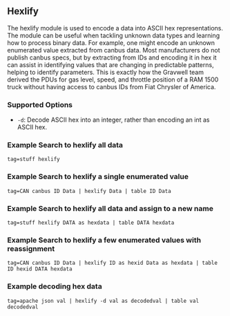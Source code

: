 ## Hexlify

The hexlify module is used to encode a data into ASCII hex representations.  The module can be useful when tackling unknown data types and learning how to process binary data.  For example, one might encode an unknown enumerated value extracted from canbus data.  Most manufacturers do not publish canbus specs, but by extracting from IDs and encoding it in hex it can assist in identifying values that are changing in predictable patterns, helping to identify parameters.  This is exactly how the Gravwell team derived the PDUs for gas level, speed, and throttle position of a RAM 1500 truck without having access to canbus IDs from Fiat Chrysler of America.

### Supported Options

* `-d`: Decode ASCII hex into an integer, rather than encoding an int as ASCII hex.


### Example Search to hexlify all data

```
tag=stuff hexlify
```

### Example Search to hexlify a single enumerated value	

```
tag=CAN canbus ID Data | hexlify Data | table ID Data
```

### Example Search to hexlify all data and assign to a new name

```
tag=stuff hexlify DATA as hexdata | table DATA hexdata
```

### Example Search to hexlify a few enumerated values with reassignment

```
tag=CAN canbus ID Data | hexlify ID as hexid Data as hexdata | table ID hexid DATA hexdata
```

### Example decoding hex data

```
tag=apache json val | hexlify -d val as decodedval | table val decodedval
```
